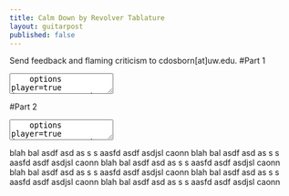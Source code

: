 ```yaml
---
title: Calm Down by Revolver Tablature
layout: guitarpost
published: false
---
```


Send feedback and flaming criticism to cdosborn[at]uw.edu.
#Part 1
<div class="vex-tabdiv"><canvas class="vex-canvas"></canvas><p></p><div class="editor-error"></div><p></p><textarea class="editor" >
    options player=true instrument=acoustic_guitar_nylon tempo=90 width=480 
    tabstave notation=true
    notes !octave-shift -2!
    notes 5/5 (2/3.3/2) 4/5 (2/3.3/2) 2/5 (4/3.3/2) 0/5 (4/3.3/2) | 3/6 0/4 (4/3.3/2) 0/4 3/6 0/4 (3/3.3/2) 0/4|
</textarea></div>

#Part 2
<div class="vex-tabdiv"><canvas class="vex-canvas"></canvas><p></p><div class="editor-error"></div><p></p><textarea class="editor" >
    options player=true instrument=acoustic_guitar_nylon tempo=90 width=480 
    tabstave notation=true
    notes !octave-shift -2!
    notes 5/5 (2/3.3/2) 4/5 (2/3.3/2) 2/5 (4/3.3/2) 0/5 (4/3.3/2) | 3/6 0/4 (4/3.3/2) 0/4 3/6 0/4 (3/3.3/2) 0/4|
</textarea></div>


blah bal asdf asd as s s aasfd asdf asdjsl caonn blah bal asdf asd as s s aasfd asdf asdjsl caonn blah bal asdf asd as s s aasfd asdf asdjsl caonn blah bal asdf asd as s s aasfd asdf asdjsl caonn blah bal asdf asd as s s aasfd asdf asdjsl caonn blah bal asdf asd as s s aasfd asdf asdjsl caonn 

